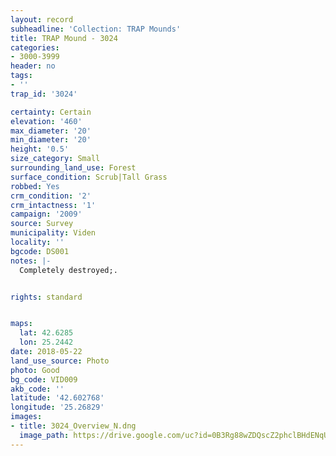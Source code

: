 ```yaml
---
layout: record
subheadline: 'Collection: TRAP Mounds'
title: TRAP Mound - 3024
categories:
- 3000-3999
header: no
tags:
- ''
trap_id: '3024'

certainty: Certain
elevation: '460'
max_diameter: '20'
min_diameter: '20'
height: '0.5'
size_category: Small
surrounding_land_use: Forest
surface_condition: Scrub|Tall Grass
robbed: Yes
crm_condition: '2'
crm_intactness: '1'
campaign: '2009'
source: Survey
municipality: Viden
locality: ''
bgcode: DS001
notes: |-
  Completely destroyed;.


rights: standard


maps:
  lat: 42.6285
  lon: 25.2442
date: 2018-05-22
land_use_source: Photo
photo: Good
bg_code: VID009
akb_code: ''
latitude: '42.602768'
longitude: '25.26829'
images:
- title: 3024_Overview_N.dng
  image_path: https://drive.google.com/uc?id=0B3Rg88wZDQscZ2phclBHdENqUjg
---
```

